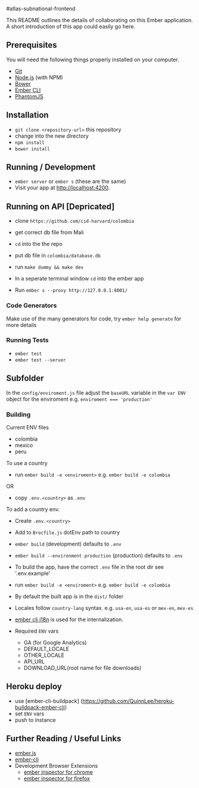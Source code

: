 #atlas-subnational-frontend

This README outlines the details of collaborating on this Ember application.
A short introduction of this app could easily go here.

## Prerequisites

You will need the following things properly installed on your computer.

* [Git](http://git-scm.com/)
* [Node.js](http://nodejs.org/) (with NPM)
* [Bower](http://bower.io/)
* [Ember CLI](http://www.ember-cli.com/)
* [PhantomJS](http://phantomjs.org/)

## Installation

* `git clone <repository-url>` this repository
* change into the new directory
* `npm install`
* `bower install`

## Running / Development

* `ember server` or `ember s` (these are the same)
* Visit your app at [http://localhost:4200](http://localhost:4200).

## Running on API [Depricated]
* clone `https://github.com/cid-harvard/colombia`
* get correct db file from Mali
* `cd` into the the repo
* put db file in `colombia/database.db`
* run `make dummy && make dev`

*  In a seperate terminal window `cd` into the ember app
*  Run `ember s --proxy http://127.0.0.1:8001/`

### Code Generators

Make use of the many generators for code, try `ember help generate` for more details

### Running Tests

* `ember test`
* `ember test --server`

## Subfolder

In the `config/enviroment.js` file adjust the `baseURL` variable in the `var ENV` object for the enviroment e.g. `enviroment === 'production'`

### Building

Current ENV files
*  colombia
*  mexico
*  peru

To use a country
* run `ember build -e <enviroment>` e.g. `ember build -e colombia`

OR

* copy `.env.<country>` as `.env`

To add a country env.

* Create `.env.<country>`
* Add to `Brocfile.js` dotEnv path to country


* `ember build` (development) defaults to `.env`
* `ember build --environment production` (production) defaults to `.env`

* To build the app, have the correct `.env` file in the root dir see '.env.example'
* run `ember build -e <enviroment>` e.g. `ember build -e colombia`
* By default the built app is in the `dist/` folder
* Locales follow `country-lang` syntax.  e.g. `usa-en`, `usa-es` or `mex-en`, `mex-es`
* [ember cli i18n](https://github.com/jamesarosen/ember-i18n) is used for the internalization.

* Required `ENV` vars
  * GA (for Google Analytics)
  * DEFAULT_LOCALE
  * OTHER_LOCALE
  * API_URL
  * DOWNLOAD_URL(root name for file downloads)

## Heroku deploy

* use [ember-cli-buildpack] (https://github.com/QuinnLee/heroku-buildpack-ember-cli)
* set `ENV` vars
* push to instance

## Further Reading / Useful Links

* [ember.js](http://emberjs.com/)
* [ember-cli](http://www.ember-cli.com/)
* Development Browser Extensions
  * [ember inspector for chrome](https://chrome.google.com/webstore/detail/ember-inspector/bmdblncegkenkacieihfhpjfppoconhi)
  * [ember inspector for firefox](https://addons.mozilla.org/en-US/firefox/addon/ember-inspector/)

